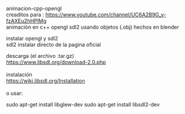 animacion-cpp-opengl<br>
creaditos para : https://www.youtube.com/channel/UC6A2B9G_y-fzAXEu2hHPlMg<br>
animación en c++ opengl sdl2 usando objetos (.obj) hechos en blender<br>

instalar opengl y sdl2
<br>
sdl2 instalar directo de la pagina oficial


descarga (el archivo .tar.gz)<br>
  https://www.libsdl.org/download-2.0.php
<br><br>
instalación <br>
  https://wiki.libsdl.org/Installation
<br><br>
o usar:<br>


sudo apt-get install libglew-dev
sudo apt-get install libsdl2-dev
